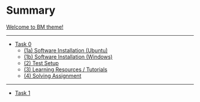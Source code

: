 # Summary

[Welcome to BM theme!](welcome.md)

---

- [Task 0]()
  - [(1a) Software Installation (Ubuntu)](software_installation_ubuntu.md)
  - [(1b) Software Installation (Windows)]()
  - [(2) Test Setup]()
  - [(3) Learning Resources / Tutorials](tutorials.md)
  - [(4) Solving Assignment]()

---

- [Task 1]()

